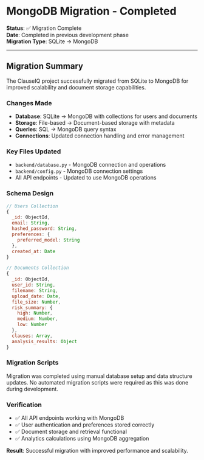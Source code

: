 # MongoDB Migration - Completed

**Status**: ✅ Migration Complete  
**Date**: Completed in previous development phase  
**Migration Type**: SQLite → MongoDB

---

## Migration Summary

The ClauseIQ project successfully migrated from SQLite to MongoDB for improved scalability and document storage capabilities.

### Changes Made

- **Database**: SQLite → MongoDB with collections for users and documents
- **Storage**: File-based → Document-based storage with metadata
- **Queries**: SQL → MongoDB query syntax
- **Connections**: Updated connection handling and error management

### Key Files Updated

- `backend/database.py` - MongoDB connection and operations
- `backend/config.py` - MongoDB connection settings
- All API endpoints - Updated to use MongoDB operations

### Schema Design

```javascript
// Users Collection
{
  _id: ObjectId,
  email: String,
  hashed_password: String,
  preferences: {
    preferred_model: String
  },
  created_at: Date
}

// Documents Collection
{
  _id: ObjectId,
  user_id: String,
  filename: String,
  upload_date: Date,
  file_size: Number,
  risk_summary: {
    high: Number,
    medium: Number,
    low: Number
  },
  clauses: Array,
  analysis_results: Object
}
```

### Migration Scripts

Migration was completed using manual database setup and data structure updates. No automated migration scripts were required as this was done during development.

### Verification

- ✅ All API endpoints working with MongoDB
- ✅ User authentication and preferences stored correctly
- ✅ Document storage and retrieval functional
- ✅ Analytics calculations using MongoDB aggregation

**Result**: Successful migration with improved performance and scalability.
